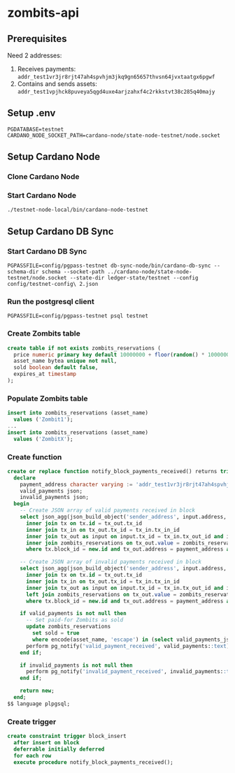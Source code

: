 # zombits-api

## Prerequisites

Need 2 addresses:
1. Receives payments: `addr_test1vr3jr8rjt47ah4spvhjm3jkq9gn65657thvsn64jvxtaatgx6pgwf`
2. Contains and sends assets: `addr_test1vpjhck8puveya5qgd4uxe4arjzahxf4c2rkkstvt38c285q40majy`

## Setup .env

```
PGDATABASE=testnet
CARDANO_NODE_SOCKET_PATH=cardano-node/state-node-testnet/node.socket
```

## Setup Cardano Node

### Clone Cardano Node

### 

### Start Cardano Node

```
./testnet-node-local/bin/cardano-node-testnet
```

## Setup Cardano DB Sync

### Start Cardano DB Sync

```
PGPASSFILE=config/pgpass-testnet db-sync-node/bin/cardano-db-sync --schema-dir schema --socket-path ../cardano-node/state-node-testnet/node.socket --state-dir ledger-state/testnet --config config/testnet-config\ 2.json
```

### Run the postgresql client

```
PGPASSFILE=config/pgpass-testnet psql testnet
```

### Create Zombits table

```sql
create table if not exists zombits_reservations (
  price numeric primary key default 10000000 + floor(random() * 1000000),
  asset_name bytea unique not null,
  sold boolean default false,
  expires_at timestamp
);
```

### Populate Zombits table

```sql
insert into zombits_reservations (asset_name)
  values ('Zombit1');
...
insert into zombits_reservations (asset_name)
  values ('ZombitX');
```

### Create function

```sql
create or replace function notify_block_payments_received() returns trigger as $$
  declare
    payment_address character varying := 'addr_test1vr3jr8rjt47ah4spvhjm3jkq9gn65657thvsn64jvxtaatgx6pgwf';
    valid_payments json;
    invalid_payments json;
  begin
    -- Create JSON array of valid payments received in block
    select json_agg(json_build_object('sender_address', input.address, 'asset_name', encode(zombits_reservations.asset_name, 'escape'))) into valid_payments from tx_out
      inner join tx on tx.id = tx_out.tx_id
      inner join tx_in on tx_out.tx_id = tx_in.tx_in_id
      inner join tx_out as input on input.tx_id = tx_in.tx_out_id and input.index = tx_in.tx_out_index
      inner join zombits_reservations on tx_out.value = zombits_reservations.price
      where tx.block_id = new.id and tx_out.address = payment_address and zombits_reservations.sold is false;

    -- Create JSON array of invalid payments received in block
    select json_agg(json_build_object('sender_address', input.address, 'amount', tx_out.value, 'tx_hash', tx.hash, 'tx_index', tx_out.index)) into invalid_payments from tx_out
      inner join tx on tx.id = tx_out.tx_id
      inner join tx_in on tx_out.tx_id = tx_in.tx_in_id
      inner join tx_out as input on input.tx_id = tx_in.tx_out_id and input.index = tx_in.tx_out_index
      left join zombits_reservations on tx_out.value = zombits_reservations.price
      where tx.block_id = new.id and tx_out.address = payment_address and (zombits_reservations.price is null or zombits_reservations.sold is true);

    if valid_payments is not null then
      -- Set paid-for Zombits as sold
      update zombits_reservations
        set sold = true
        where encode(asset_name, 'escape') in (select valid_payments_json->>'asset_name' from json_array_elements(valid_payments) valid_payments_json);
      perform pg_notify('valid_payment_received', valid_payments::text);
    end if;

    if invalid_payments is not null then
      perform pg_notify('invalid_payment_received', invalid_payments::text);
    end if;

    return new;
  end;
$$ language plpgsql;
```

### Create trigger

```sql
create constraint trigger block_insert
  after insert on block
  deferrable initially deferred
  for each row
  execute procedure notify_block_payments_received();
```
